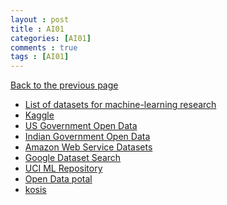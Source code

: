 ```yaml
---
layout : post
title : AI01
categories: [AI01]
comments : true
tags : [AI01]
---
```

[Back to the previous page](https://userdyk-github.github.io/Study.html) <br>

- <a href='https://en.wikipedia.org/wiki/List_of_datasets_for_machine-learning_research' target="_blank">List of datasets for machine-learning research</a><br>
- <a href="www.kaggle.com/" target="_blank">Kaggle</a>
- <a href="www.data.gov/" target="_blank">US Government Open Data</a>
- <a href="https://data.gov.in/" target="_blank">Indian Government Open Data</a>
- <a href="https://registry.opendata.aws/" target="_blank">Amazon Web Service Datasets</a>
- <a href="https://toolbox.google.com/datasetsearch" target="_blank">Google Dataset Search</a>
- <a href="https://archive.ics.uci.edu/ml/" target="_blank">UCI ML Repository</a>
- <a href="https://www.data.go.kr/" target="_blank">Open Data potal</a>
- <a href="http://kosis.kr/index/index.do" target="_blank">kosis</a>
